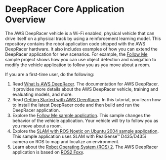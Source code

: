 # DeepRacer Core Application Overview 

The AWS DeepRacer vehicle is a Wi-Fi enabled, physical vehicle that can 
drive itself on a physical track by using a reinforcement learning model. This 
repository contains the robot application code shipped with the AWS DeepRacer hardware. 
It also includes examples of how you can extend the DeepRacer application for new 
scenarios. For example, the [Follow Me](https://github.com/aws-racer/aws-deepracer-follow-me-sample-project) sample project shows how you can use object detection and 
navigation to modify the vehicle application to follow you as you move about a room.

If you are a first-time user, do the following:

1. Read [What Is AWS DeepRacer](https://docs.aws.amazon.com/deepracer/latest/developerguide/what-is-deepracer.html). The documentation for AWS DeepRacer. It provides more details about the AWS DeepRacer vehicle, training and evaluating models, and more.
1. Read [Getting Started with AWS DeepRacer](getting-started.md). In this tutorial, you learn how to install the latest DeepRacer code and then build and run the DeepRacer application.
1. Explore the [Follow Me sample application](https://github.com/aws-racer/). This sample changes the behavior of the vehicle application. Your vehicle will try to follow you as you move about a room.
1. Explore the [SLAM with ROS Noetic on Ubuntu 2004 sample application](https://github.com/aws-racer/). This sample application uses SLAM with RealSense™ D435/D435i camera on ROS to map and localize an environment.
1. Learn about the [Robot Operating System (ROS) 2](http://wiki.ros.org/doc/ROS2). The AWS DeepRacer application is based on [ROS2 Foxy](https://index.ros.org/doc/ros2/Releases/Release-Foxy-Fitzroy/). 
